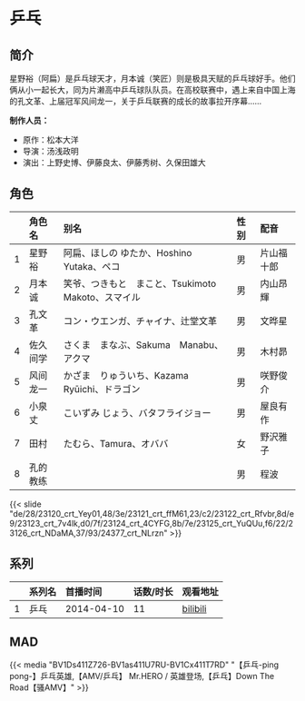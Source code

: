 # 乒乓


## 简介

星野裕（阿扁）是乒乓球天才，月本诚（笑匠）则是极具天赋的乒乓球好手。他们俩从小一起长大，同为片濑高中乒乓球队队员。在高校联赛中，遇上来自中国上海的孔文革、上届冠军风间龙一，关于乒乓联赛的成长的故事拉开序幕……

**制作人员：**
- 原作：松本大洋
- 导演：汤浅政明
- 演出：上野史博、伊藤良太、伊藤秀树、久保田雄大

## 角色

|     |   角色名   |   别名  | 性别 |  配音  |
|:--- |:------  |:----      |:---  |:--   |
| 1 | 星野裕 | 阿扁、ほしの ゆたか、Hoshino Yutaka、ペコ | 男 | 片山福十郎 |
| 2 | 月本诚 | 笑爷、つきもと　まこと、Tsukimoto　Makoto、スマイル | 男 | 内山昂輝 |
| 3 | 孔文革 | コン・ウエンガ、チャイナ、辻堂文革 | 男 | 文晔星 |
| 4 | 佐久间学 | さくま　まなぶ、Sakuma　Manabu、アクマ | 男 | 木村昴 |
| 5 | 风间龙一 | かざま　りゅういち、Kazama　Ryūichi、ドラゴン | 男 | 咲野俊介 |
| 6 | 小泉丈 | こいずみ じょう、バタフライジョー | 男 | 屋良有作 |
| 7 | 田村 | たむら、Tamura、オババ | 女 | 野沢雅子 |
| 8 | 孔的教练 |  | 男 | 程波 |

{{< slide "de/28/23120_crt_Yey01,48/3e/23121_crt_ffM61,23/c2/23122_crt_Rfvbr,8d/e9/23123_crt_7v4lk,d0/7f/23124_crt_4CYFG,8b/7e/23125_crt_YuQUu,f6/22/23126_crt_NDaMA,37/93/24377_crt_NLrzn" >}}

## 系列

|     | 系列名 | 首播时间       | 话数/时长 | 观看地址                                                       |
|:----|:----|:-----------|:------|:-----------------------------------------------------------|
| 1   | 乒乓  | 2014-04-10 | 11    | [bilibili](https://www.bilibili.com/bangumi/play/ep277065) |


## MAD

{{< media  "BV1Ds411Z726-BV1as411U7RU-BV1Cx411T7RD"
"【乒乓-ping pong-】乒乓英雄,【AMV/乒乓】 Mr.HERO / 英雄登场,【乒乓】Down The Road【骚AMV】"  >}}
